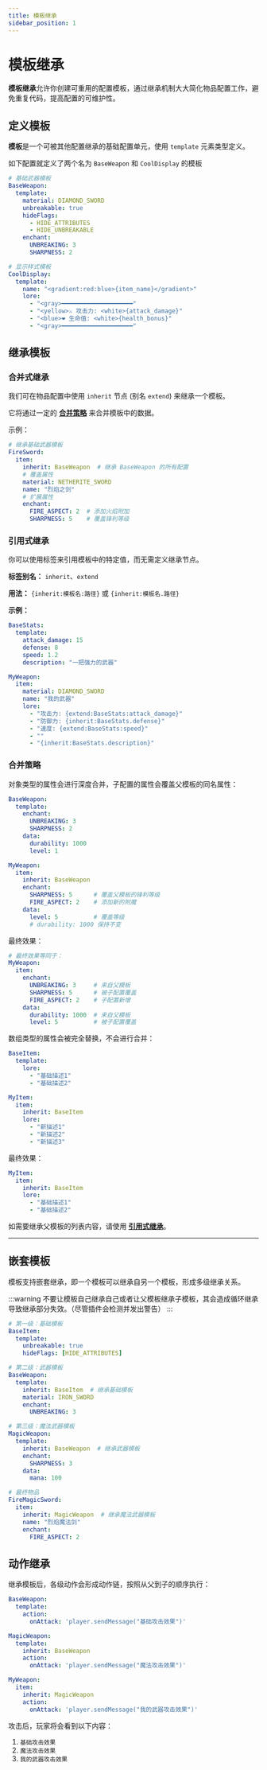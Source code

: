 ```yaml
---
title: 模板继承
sidebar_position: 1
---
```


# 模板继承

**模板继承**允许你创建可重用的配置模板，通过继承机制大大简化物品配置工作，避免重复代码，提高配置的可维护性。

## 定义模板

**模板**是一个可被其他配置继承的基础配置单元，使用 `template` 元素类型定义。

如下配置就定义了两个名为 `BaseWeapon` 和 `CoolDisplay` 的模板

```yaml
# 基础武器模板
BaseWeapon:
  template:
    material: DIAMOND_SWORD
    unbreakable: true
    hideFlags:
      - HIDE_ATTRIBUTES
      - HIDE_UNBREAKABLE
    enchant:
      UNBREAKING: 3
      SHARPNESS: 2

# 显示样式模板
CoolDisplay:
  template:
    name: "<gradient:red:blue>{item_name}</gradient>"
    lore:
      - "<gray>━━━━━━━━━━━━━━━━━━━━"
      - "<yellow>⚔ 攻击力: <white>{attack_damage}"
      - "<blue>❤ 生命值: <white>{health_bonus}"
      - "<gray>━━━━━━━━━━━━━━━━━━━━"
```

## 继承模板

### 合并式继承

我们可在物品配置中使用 `inherit` 节点 (别名 `extend`) 来继承一个模板。

它将通过一定的 **[合并策略](#合并策略)** 来合并模板中的数据。

示例：

```yaml
# 继承基础武器模板
FireSword:
  item:
    inherit: BaseWeapon  # 继承 BaseWeapon 的所有配置
    # 覆盖属性
    material: NETHERITE_SWORD
    name: "烈焰之剑"
    # 扩展属性
    enchant:
      FIRE_ASPECT: 2  # 添加火焰附加
      SHARPNESS: 5    # 覆盖锋利等级
```

### 引用式继承

你可以使用标签来引用模板中的特定值，而无需定义继承节点。

**标签别名：** `inherit`、`extend`

**用法：** `{inherit:模板名:路径}` 或 `{inherit:模板名.路径}`

**示例：**

```yaml
BaseStats:
  template:
    attack_damage: 15
    defense: 8
    speed: 1.2
    description: "一把强力的武器"

MyWeapon:
  item:
    material: DIAMOND_SWORD
    name: "我的武器"
    lore:
      - "攻击力: {extend:BaseStats:attack_damage}"
      - "防御力: {inherit:BaseStats.defense}"
      - "速度: {extend:BaseStats:speed}"
      - ""
      - "{inherit:BaseStats.description}"
```

### 合并策略

对象类型的属性会进行深度合并，子配置的属性会覆盖父模板的同名属性：

```yaml
BaseWeapon:
  template:
    enchant:
      UNBREAKING: 3
      SHARPNESS: 2
    data:
      durability: 1000
      level: 1

MyWeapon:
  item:
    inherit: BaseWeapon
    enchant:
      SHARPNESS: 5      # 覆盖父模板的锋利等级
      FIRE_ASPECT: 2    # 添加新的附魔
    data:
      level: 5          # 覆盖等级
      # durability: 1000 保持不变
```

最终效果：

```yaml
# 最终效果等同于：
MyWeapon:
  item:
    enchant:
      UNBREAKING: 3     # 来自父模板
      SHARPNESS: 5      # 被子配置覆盖
      FIRE_ASPECT: 2    # 子配置新增
    data:
      durability: 1000  # 来自父模板
      level: 5          # 被子配置覆盖
```

数组类型的属性会被完全替换，不会进行合并：

```yaml
BaseItem:
  template:
    lore:
      - "基础描述1"
      - "基础描述2"

MyItem:
  item:
    inherit: BaseItem
    lore:
      - "新描述1"
      - "新描述2"
      - "新描述3"
```

最终效果：

```yaml
MyItem:
  item:
    inherit: BaseItem
    lore:
      - "基础描述1"
      - "基础描述2"
```

如需要继承父模板的列表内容，请使用 **[引用式继承](#引用式继承)**。

---

## 嵌套模板

模板支持嵌套继承，即一个模板可以继承自另一个模板，形成多级继承关系。

:::warning
不要让模板自己继承自己或者让父模板继承子模板，其会造成循环继承导致继承部分失效。（尽管插件会检测并发出警告）
:::

```yaml
# 第一级：基础模板
BaseItem:
  template:
    unbreakable: true
    hideFlags: [HIDE_ATTRIBUTES]

# 第二级：武器模板
BaseWeapon:
  template:
    inherit: BaseItem  # 继承基础模板
    material: IRON_SWORD
    enchant:
      UNBREAKING: 3

# 第三级：魔法武器模板
MagicWeapon:
  template:
    inherit: BaseWeapon  # 继承武器模板
    enchant:
      SHARPNESS: 3
    data:
      mana: 100

# 最终物品
FireMagicSword:
  item:
    inherit: MagicWeapon  # 继承魔法武器模板
    name: "烈焰魔法剑"
    enchant:
      FIRE_ASPECT: 2
```

## 动作继承

继承模板后，各级动作会形成动作链，按照从父到子的顺序执行：

```yaml
BaseWeapon:
  template:
    action:
      onAttack: 'player.sendMessage("基础攻击效果")'

MagicWeapon:
  template:
    inherit: BaseWeapon
    action:
      onAttack: 'player.sendMessage("魔法攻击效果")'

MyWeapon:
  item:
    inherit: MagicWeapon
    action:
      onAttack: 'player.sendMessage("我的武器攻击效果")'
```

攻击后，玩家将会看到以下内容：

1. `基础攻击效果`
2. `魔法攻击效果`
3. `我的武器攻击效果`
